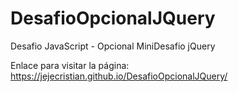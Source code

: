 # DesafioOpcionalJQuery
Desafio JavaScript - Opcional MiniDesafio jQuery

Enlace para visitar la página:
https://jejecristian.github.io/DesafioOpcionalJQuery/
